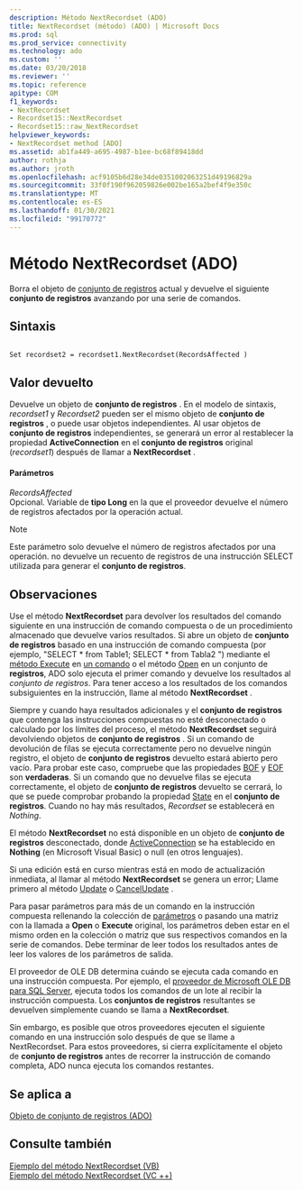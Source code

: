 ```yaml
---
description: Método NextRecordset (ADO)
title: NextRecordset (método) (ADO) | Microsoft Docs
ms.prod: sql
ms.prod_service: connectivity
ms.technology: ado
ms.custom: ''
ms.date: 03/20/2018
ms.reviewer: ''
ms.topic: reference
apitype: COM
f1_keywords:
- NextRecordset
- Recordset15::NextRecordset
- Recordset15::raw_NextRecordset
helpviewer_keywords:
- NextRecordset method [ADO]
ms.assetid: ab1fa449-a695-4987-b1ee-bc68f89418dd
author: rothja
ms.author: jroth
ms.openlocfilehash: acf9105b6d28e34de0351002063251d49196829a
ms.sourcegitcommit: 33f0f190f962059826e002be165a2bef4f9e350c
ms.translationtype: MT
ms.contentlocale: es-ES
ms.lasthandoff: 01/30/2021
ms.locfileid: "99170772"
---
```

# <a name="nextrecordset-method-ado"></a>Método NextRecordset (ADO)
Borra el objeto de [conjunto de registros](./recordset-object-ado.md) actual y devuelve el siguiente **conjunto de registros** avanzando por una serie de comandos.  
  
## <a name="syntax"></a>Sintaxis  
  
```  
  
Set recordset2 = recordset1.NextRecordset(RecordsAffected )  
```  
  
## <a name="return-value"></a>Valor devuelto  
 Devuelve un objeto de **conjunto de registros** . En el modelo de sintaxis, *recordset1* y *Recordset2* pueden ser el mismo objeto de **conjunto de registros** , o puede usar objetos independientes. Al usar objetos de **conjunto de registros** independientes, se generará un error al restablecer la propiedad **ActiveConnection** en el **conjunto de registros** original (*recordset1*) después de llamar a **NextRecordset** .  
  
#### <a name="parameters"></a>Parámetros  
 *RecordsAffected*  
 Opcional. Variable de **tipo Long** en la que el proveedor devuelve el número de registros afectados por la operación actual.  
  
> [!NOTE]
>  Este parámetro solo devuelve el número de registros afectados por una operación. no devuelve un recuento de registros de una instrucción SELECT utilizada para generar el **conjunto de registros**.  
  
## <a name="remarks"></a>Observaciones  
 Use el método **NextRecordset** para devolver los resultados del comando siguiente en una instrucción de comando compuesta o de un procedimiento almacenado que devuelve varios resultados. Si abre un objeto de **conjunto de registros** basado en una instrucción de comando compuesta (por ejemplo, "SELECT \* from Table1; SELECT \* from Tabla2 ") mediante el [método Execute](./execute-method-ado-command.md) en [un comando](./command-object-ado.md) o el método [Open](./open-method-ado-recordset.md) en un conjunto de **registros**, ADO solo ejecuta el primer comando y devuelve los resultados al *conjunto de registros*. Para tener acceso a los resultados de los comandos subsiguientes en la instrucción, llame al método **NextRecordset** .  
  
 Siempre y cuando haya resultados adicionales y el **conjunto de registros** que contenga las instrucciones compuestas no esté desconectado o calculado por los límites del proceso, el método **NextRecordset** seguirá devolviendo objetos de **conjunto de registros** . Si un comando de devolución de filas se ejecuta correctamente pero no devuelve ningún registro, el objeto de **conjunto de registros** devuelto estará abierto pero vacío. Para probar este caso, compruebe que las propiedades [BOF](./bof-eof-properties-ado.md) y [EOF](./bof-eof-properties-ado.md) son **verdaderas**. Si un comando que no devuelve filas se ejecuta correctamente, el objeto de **conjunto de registros** devuelto se cerrará, lo que se puede comprobar probando la propiedad [State](./state-property-ado.md) en el **conjunto de registros**. Cuando no hay más resultados, *Recordset* se establecerá en *Nothing*.  
  
 El método **NextRecordset** no está disponible en un objeto de **conjunto de registros** desconectado, donde [ActiveConnection](./activeconnection-property-ado.md) se ha establecido en **Nothing** (en Microsoft Visual Basic) o null (en otros lenguajes).  
  
 Si una edición está en curso mientras está en modo de actualización inmediata, al llamar al método **NextRecordset** se genera un error; Llame primero al método [Update](./update-method.md) o [CancelUpdate](./cancelupdate-method-ado.md) .  
  
 Para pasar parámetros para más de un comando en la instrucción compuesta rellenando la colección de [parámetros](./parameters-collection-ado.md) o pasando una matriz con la llamada a **Open** o **Execute** original, los parámetros deben estar en el mismo orden en la colección o matriz que sus respectivos comandos en la serie de comandos. Debe terminar de leer todos los resultados antes de leer los valores de los parámetros de salida.  
  
 El proveedor de OLE DB determina cuándo se ejecuta cada comando en una instrucción compuesta. Por ejemplo, el [proveedor de Microsoft OLE DB para SQL Server](../../guide/appendixes/microsoft-ole-db-provider-for-sql-server.md), ejecuta todos los comandos de un lote al recibir la instrucción compuesta. Los **conjuntos de registros** resultantes se devuelven simplemente cuando se llama a **NextRecordset**.  
  
 Sin embargo, es posible que otros proveedores ejecuten el siguiente comando en una instrucción solo después de que se llame a NextRecordset. Para estos proveedores, si cierra explícitamente el objeto de **conjunto de registros** antes de recorrer la instrucción de comando completa, ADO nunca ejecuta los comandos restantes.  
  
## <a name="applies-to"></a>Se aplica a  
 [Objeto de conjunto de registros (ADO)](./recordset-object-ado.md)  
  
## <a name="see-also"></a>Consulte también  
 [Ejemplo del método NextRecordset (VB)](./nextrecordset-method-example-vb.md)   
 [Ejemplo del método NextRecordset (VC ++)](./nextrecordset-method-example-vc.md)
